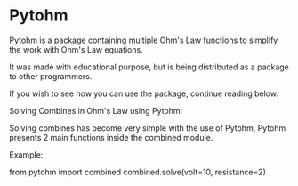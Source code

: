 # Pytohm
Pytohm is a package containing multiple Ohm's Law functions to simplify the work with Ohm's Law equations.

It was made with educational purpose, but is being distributed as a package to other programmers.

If you wish to see how you can use the package, continue reading below.


Solving Combines in Ohm's Law using Pytohm:

Solving combines has become very simple with the use of Pytohm, Pytohm presents 2 main functions inside the combined module.

Example:

from pytohm import combined
combined.solve(volt=10, resistance=2)
